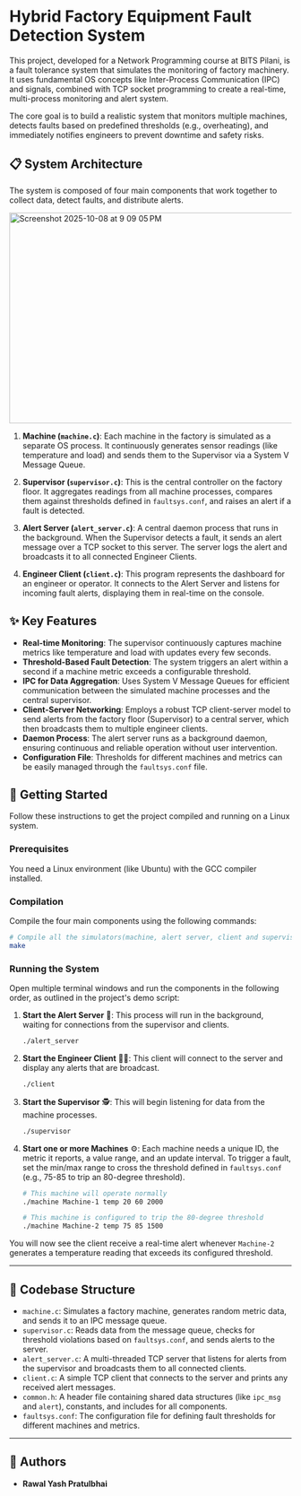 # Hybrid Factory Equipment Fault Detection System

This project, developed for a Network Programming course at BITS Pilani, is a fault tolerance system that simulates the monitoring of factory machinery. It uses fundamental OS concepts like Inter-Process Communication (IPC) and signals, combined with TCP socket programming to create a real-time, multi-process monitoring and alert system.

The core goal is to build a realistic system that monitors multiple machines, detects faults based on predefined thresholds (e.g., overheating), and immediately notifies engineers to prevent downtime and safety risks.

## 📋 System Architecture

The system is composed of four main components that work together to collect data, detect faults, and distribute alerts.

<img width="608" height="376" alt="Screenshot 2025-10-08 at 9 09 05 PM" src="https://github.com/user-attachments/assets/a6ab2707-3dc6-4653-9c6d-4702d9dc6957" />

1.  **Machine (`machine.c`)**: Each machine in the factory is simulated as a separate OS process. It continuously generates sensor readings (like temperature and load) and sends them to the Supervisor via a System V Message Queue.

2.  **Supervisor (`supervisor.c`)**: This is the central controller on the factory floor. It aggregates readings from all machine processes, compares them against thresholds defined in `faultsys.conf`, and raises an alert if a fault is detected.

3.  **Alert Server (`alert_server.c`)**: A central daemon process that runs in the background. When the Supervisor detects a fault, it sends an alert message over a TCP socket to this server. The server logs the alert and broadcasts it to all connected Engineer Clients.

4.  **Engineer Client (`client.c`)**: This program represents the dashboard for an engineer or operator. It connects to the Alert Server and listens for incoming fault alerts, displaying them in real-time on the console.

## ✨ Key Features

* **Real-time Monitoring**: The supervisor continuously captures machine metrics like temperature and load with updates every few seconds.
* **Threshold-Based Fault Detection**: The system triggers an alert within a second if a machine metric exceeds a configurable threshold.
* **IPC for Data Aggregation**: Uses System V Message Queues for efficient communication between the simulated machine processes and the central supervisor.
* **Client-Server Networking**: Employs a robust TCP client-server model to send alerts from the factory floor (Supervisor) to a central server, which then broadcasts them to multiple engineer clients.
* **Daemon Process**: The alert server runs as a background daemon, ensuring continuous and reliable operation without user intervention.
* **Configuration File**: Thresholds for different machines and metrics can be easily managed through the `faultsys.conf` file.

## 🚀 Getting Started

Follow these instructions to get the project compiled and running on a Linux system.

### Prerequisites

You need a Linux environment (like Ubuntu) with the GCC compiler installed.

### Compilation

Compile the four main components using the following commands:

```bash
# Compile all the simulators(machine, alert server, client and supervisor)
make
```

### Running the System

Open multiple terminal windows and run the components in the following order, as outlined in the project's demo script:

1.  **Start the Alert Server** 📡: This process will run in the background, waiting for connections from the supervisor and clients.
    ```bash
    ./alert_server
    ```
    
2.  **Start the Engineer Client** 🧑‍💻: This client will connect to the server and display any alerts that are broadcast.
    ```bash
    ./client
    ```

3.  **Start the Supervisor** 🕵️: This will begin listening for data from the machine processes.
    ```bash
    ./supervisor
    ```

4.  **Start one or more Machines** ⚙️: Each machine needs a unique ID, the metric it reports, a value range, and an update interval. To trigger a fault, set the min/max range to cross the threshold defined in `faultsys.conf` (e.g., 75-85 to trip an 80-degree threshold).
    ```bash
    # This machine will operate normally
    ./machine Machine-1 temp 20 60 2000

    # This machine is configured to trip the 80-degree threshold
    ./machine Machine-2 temp 75 85 1500
    ```

You will now see the client receive a real-time alert whenever `Machine-2` generates a temperature reading that exceeds its configured threshold.

---
## 📂 Codebase Structure

* `machine.c`: Simulates a factory machine, generates random metric data, and sends it to an IPC message queue.
* `supervisor.c`: Reads data from the message queue, checks for threshold violations based on `faultsys.conf`, and sends alerts to the server.
* `alert_server.c`: A multi-threaded TCP server that listens for alerts from the supervisor and broadcasts them to all connected clients.
* `client.c`: A simple TCP client that connects to the server and prints any received alert messages.
* `common.h`: A header file containing shared data structures (like `ipc_msg` and `alert`), constants, and includes for all components.
* `faultsys.conf`: The configuration file for defining fault thresholds for different machines and metrics.

---

## 👥 Authors

* **Rawal Yash Pratulbhai**
